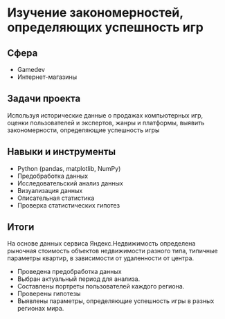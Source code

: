 # Изучение закономерностей, определяющих успешность игр

## Сфера

- Gamedev
- Интернет-магазины

## Задачи проекта

Используя исторические данные о продажах компьютерных игр, оценки пользователей и экспертов, жанры и платформы, выявить закономерности, определяющие успешность игры

## Навыки и инструменты

- Python (pandas, matplotlib, NumPy)
- Предобработка данных
- Исследовательский анализ данных
- Визуализация данных
- Описательная статистика
- Проверка статистических гипотез


## Итоги

На основе данных сервиса Яндекс.Недвижимость определена рыночная стоимость объектов недвижимости разного типа, типичные параметры квартир, в зависимости от удаленности от центра.

- Проведена предобработка данных
- Выбран актуальный период для анализа.
- Составлены портреты пользователей каждого региона.
- Проверены гипотезы
- Выявлены параметры, определяющие успешность игры в разных регионах мира.
